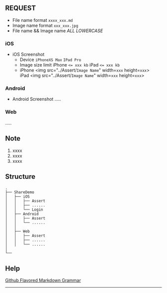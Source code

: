 ## REQUEST
* File name format `xxxx_xxx.md`
* Image name format `xxx_xxx.jpg`
* File name && Image name  *ALL LOWERCASE*
### iOS
* iOS Screenshot
   * Device `iPhoneXS Max` `IPad Pro`
   * Image size limit iPhone `<= xxx kb` iPad `<= xxx kb`
   * iPhone <img src="../Assert/`Image Name`" width=`xxx` height=`xxx`>  
     iPad <img src="../Assert/`Image Name`" width=`xxx` height=`xxx`>
     
### Android
* Android Screenshot
  .....
  
### Web
  .....

## Note
1. xxxx
2. xxxx
3. xxxx

## Structure
```
.
├── ShareDemo
│   ├── iOS
│   │   ├── Assert
│   │   ├── ......
│   │   └── Login
│   ├── Android
│   │   ├── Assert
│   │   └── ......
│   │       
│   ├── Web
│   │   ├── Assert
│   │   ├── ......
│   │   └── ......
│       
└──
```

## Help
[Github Flavored Markdown Grammar](https://github.com/guodongxiaren/README)
****
